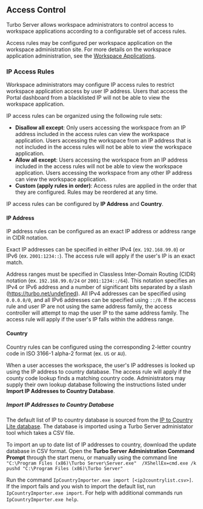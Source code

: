 ## Access Control

Turbo Server allows workspace administrators to control access to workspace applications according to a configurable set of access rules.

Access rules may be configured per workspace application on the workspace administration site. For more details on the workspace application administration, see the [Workspace Applications](../../server/administration/workspaces.html#workspace-applications).

### IP Access Rules

Workspace administrators may configure IP access rules to restrict workspace application access by user IP address. Users that access the Portal dashboard from a blacklisted IP will not be able to view the workspace application.

IP access rules can be organized using the following rule sets:

- __Disallow all except__: Only users accessing the workspace from an IP address included in the access rules can view the workspace application. Users accessing the workspace from an IP address that is not included in the access rules will not be able to view the workspace application. 
- __Allow all except__: Users accessing the workspace from an IP address included in the access rules will not be able to view the workspace application. Users accessing the workspace from any other IP address can view the workspace application. 
- __Custom (apply rules in order)__: Access rules are applied in the order that they are configured. Rules may be reordered at any time.

IP access rules can be configured by __IP Address__ and __Country__.

#### IP Address

IP address rules can be configured as an exact IP address or address range in CIDR notation.

Exact IP addresses can be specified in either IPv4 (ex. `192.168.99.0`) or IPv6 (ex. `2001:1234::`). The access rule will apply if the user's IP is an exact match.

Address ranges must be specified in Classless Inter-Domain Routing (CIDR) notation (ex. `192.168.99.0/24` or `2001:1234::/64`). This notation specifies an IPv4 or IPv6 address and a number of significant bits separated by a slash (https://turbo.net/undefined). All IPv4 addresses can be specified using `0.0.0.0/0`, and all IPv6 addresses can be specified using `::/0`. If the access rule and user IP are not using the same address family, the access controller will attempt to map the user IP to the same address family. The access rule will apply if the user's IP falls within the address range.

#### Country

Country rules can be configured using the corresponding 2-letter country code in ISO 3166-1 alpha-2 format (ex. `US` or `AU`).

When a user accesses the workspace, the user's IP addresses is looked up using the IP address to country database. The access rule will apply if the county code lookup finds a matching country code. Administrators may supply their own lookup database following the instructions listed under __Import IP Addresses to Country Database__.  

##### Import IP Addresses to Country Database

The default list of IP to country database is sourced from the [IP to Country Lite database](https://db-ip.com/db/download/ip-to-country-lite). The database is imported using a Turbo Server administator tool which takes a CSV file.

To import an up to date list of IP addresses to country, download the update database in CSV format. Open the __Turbo Server Administration Command Prompt__ through the start menu, or manually using the command line `"C:\Program Files (x86)\Turbo Server\Server.exe"  /XShellEx=cmd.exe /k pushd "C:\Program Files (x86)\Turbo Server"`

Run the command `IpCountryImporter.exe import [<ip2countrylist.csv>]`. If the import fails and you wish to import the default list, run `IpCountryImporter.exe import`. For help with additional commands run `IpCountryImporter.exe help`.